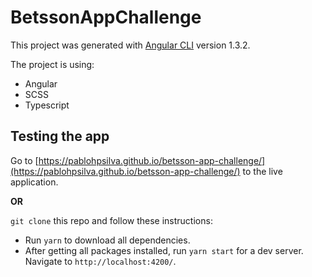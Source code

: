 # BetssonAppChallenge

This project was generated with [Angular CLI](https://github.com/angular/angular-cli) version 1.3.2.

The project is using:
* Angular
* SCSS
* Typescript

## Testing the app

Go to [https://pablohpsilva.github.io/betsson-app-challenge/](https://pablohpsilva.github.io/betsson-app-challenge/) to the live application.

**OR**

`git clone` this repo and follow these instructions:

* Run `yarn` to download all dependencies.
* After getting all packages installed, run `yarn start` for a dev server. Navigate to `http://localhost:4200/`.

